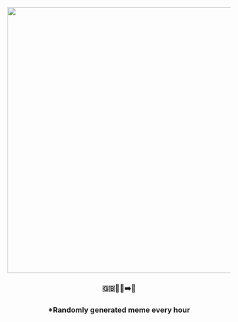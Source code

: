 <p align="center">
        <img src="https://i.redd.it/g30emehxs0j91.jpg" width="600" height="600">
        </p>
        <h3 align="center">🇬🇧🧽🧼➡️🏴󠁧󠁢󠁳󠁣󠁴󠁿</h3>
        <h3 align="center">*Randomly generated meme every hour</h3>
    